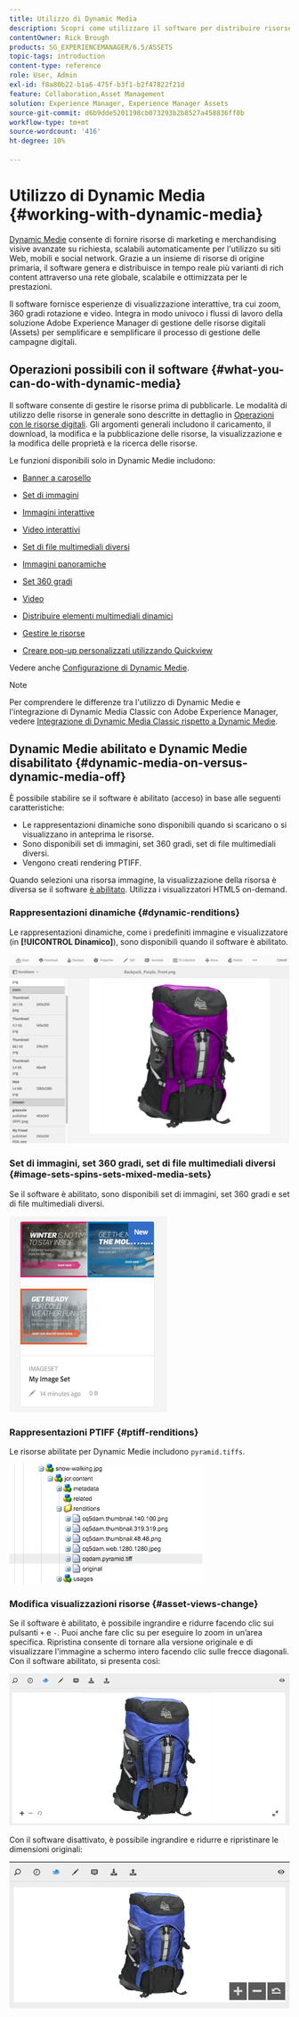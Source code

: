 ```yaml
---
title: Utilizzo di Dynamic Media
description: Scopri come utilizzare il software per distribuire risorse per siti web, mobili e social network.
contentOwner: Rick Brough
products: SG_EXPERIENCEMANAGER/6.5/ASSETS
topic-tags: introduction
content-type: reference
role: User, Admin
exl-id: f8a80b22-b1a6-475f-b3f1-b2f47822f21d
feature: Collaboration,Asset Management
solution: Experience Manager, Experience Manager Assets
source-git-commit: d6b9dde5201198cb073293b2b8527a458836ff0b
workflow-type: tm+mt
source-wordcount: '416'
ht-degree: 10%

---
```


# Utilizzo di Dynamic Media {#working-with-dynamic-media}

[Dynamic Medie](https://business.adobe.com/products/experience-manager/assets/dynamic-media.html) consente di fornire risorse di marketing e merchandising visive avanzate su richiesta, scalabili automaticamente per l&#39;utilizzo su siti Web, mobili e social network. Grazie a un insieme di risorse di origine primaria, il software genera e distribuisce in tempo reale più varianti di rich content attraverso una rete globale, scalabile e ottimizzata per le prestazioni.

Il software fornisce esperienze di visualizzazione interattive, tra cui zoom, 360 gradi rotazione e video. Integra in modo univoco i flussi di lavoro della soluzione Adobe Experience Manager di gestione delle risorse digitali (Assets) per semplificare e semplificare il processo di gestione delle campagne digitali.

<!-- >ARTICLE IS MISSING. GIVES 404 [!NOTE]
>
>A Community article is available on [Working with Adobe Experience Manager and Dynamic Media](https://helpx.adobe.com/experience-manager/using/aem_dynamic_media.html). -->

## Operazioni possibili con il software {#what-you-can-do-with-dynamic-media}

Il software consente di gestire le risorse prima di pubblicarle. Le modalità di utilizzo delle risorse in generale sono descritte in dettaglio in [Operazioni con le risorse digitali](manage-assets.md). Gli argomenti generali includono il caricamento, il download, la modifica e la pubblicazione delle risorse, la visualizzazione e la modifica delle proprietà e la ricerca delle risorse.

Le funzioni disponibili solo in Dynamic Medie includono:

* [Banner a carosello](carousel-banners.md)
* [Set di immagini](image-sets.md)
* [Immagini interattive](interactive-images.md)
* [Video interattivi](interactive-videos.md)
* [Set di file multimediali diversi](mixed-media-sets.md)
* [Immagini panoramiche](panoramic-images.md)

* [Set 360 gradi](spin-sets.md)
* [Video](video.md)
* [Distribuire elementi multimediali dinamici](delivering-dynamic-media-assets.md)
* [Gestire le risorse](managing-assets.md)
* [Creare pop-up personalizzati utilizzando Quickview](custom-pop-ups.md)

Vedere anche [Configurazione di Dynamic Medie](administering-dynamic-media.md).

>[!NOTE]
>
>Per comprendere le differenze tra l&#39;utilizzo di Dynamic Medie e l&#39;integrazione di Dynamic Media Classic con Adobe Experience Manager, vedere [Integrazione di Dynamic Media Classic rispetto a Dynamic Medie](/help/sites-administering/scene7.md#aem-scene-integration-versus-dynamic-media).

## Dynamic Medie abilitato e Dynamic Medie disabilitato {#dynamic-media-on-versus-dynamic-media-off}

È possibile stabilire se il software è abilitato (acceso) in base alle seguenti caratteristiche:

* Le rappresentazioni dinamiche sono disponibili quando si scaricano o si visualizzano in anteprima le risorse.
* Sono disponibili set di immagini, set 360 gradi, set di file multimediali diversi.
* Vengono creati rendering PTIFF.

Quando selezioni una risorsa immagine, la visualizzazione della risorsa è diversa se il software [è abilitato](config-dynamic.md#enabling-dynamic-media). Utilizza i visualizzatori HTML5 on-demand.

### Rappresentazioni dinamiche {#dynamic-renditions}

Le rappresentazioni dinamiche, come i predefiniti immagine e visualizzatore (in **[!UICONTROL Dinamico]**), sono disponibili quando il software è abilitato.

![chlimage_1-358](assets/chlimage_1-358.png)

### Set di immagini, set 360 gradi, set di file multimediali diversi {#image-sets-spins-sets-mixed-media-sets}

Se il software è abilitato, sono disponibili set di immagini, set 360 gradi e set di file multimediali diversi.

![chlimage_1-359](assets/chlimage_1-359.png)

### Rappresentazioni PTIFF {#ptiff-renditions}

Le risorse abilitate per Dynamic Medie includono `pyramid.tiffs`.

![chlimage_1-360](assets/chlimage_1-360.png)

### Modifica visualizzazioni risorse {#asset-views-change}

Se il software è abilitato, è possibile ingrandire e ridurre facendo clic sui pulsanti `+` e `-`. Puoi anche fare clic su per eseguire lo zoom in un’area specifica. Ripristina consente di tornare alla versione originale e di visualizzare l&#39;immagine a schermo intero facendo clic sulle frecce diagonali. Con il software abilitato, si presenta così:

![chlimage_1-361](assets/chlimage_1-361.png)

Con il software disattivato, è possibile ingrandire e ridurre e ripristinare le dimensioni originali:

![chlimage_1-362](assets/chlimage_1-362.png)
